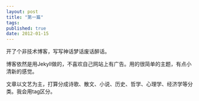 ```yaml
---
layout: post
title: "第一篇"
tags:
published: true
date: 2012-01-15
---
```


开了个非技术博客，写写神话梦话废话醉话。

博客依然是用Jekyll做的，不喜欢自己网站上有广告。用的很简单的主题，有点小清新的感觉。

文章以文艺为主，打算分成诗歌、散文、小说、历史、哲学、心理学、经济学等分类。我会用tag区分。
